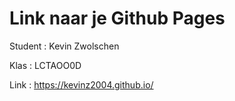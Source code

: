 # Link naar je Github Pages

Student : Kevin Zwolschen

Klas    : LCTAOO0D

Link    : https://kevinz2004.github.io/